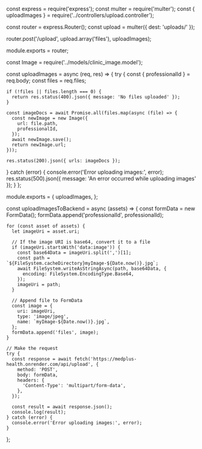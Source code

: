 const express = require('express');
const multer = require('multer');
const { uploadImages } = require('../controllers/upload.controller');

const router = express.Router();
const upload = multer({ dest: 'uploads/' });

router.post('/upload', upload.array('files'), uploadImages);

module.exports = router;



const Image = require('../models/clinic_image.model');

const uploadImages = async (req, res) => {
  try {
    const { professionalId } = req.body;
    const files = req.files;

    if (!files || files.length === 0) {
      return res.status(400).json({ message: 'No files uploaded' });
    }

    const imageDocs = await Promise.all(files.map(async (file) => {
      const newImage = new Image({
        url: file.path,
        professionalId,
      });
      await newImage.save();
      return newImage.url;
    }));

    res.status(200).json({ urls: imageDocs });
  } catch (error) {
    console.error('Error uploading images:', error);
    res.status(500).json({ message: 'An error occurred while uploading images' });
  }
};

module.exports = {
  uploadImages,
};

const uploadImagesToBackend = async (assets) => {
    const formData = new FormData();
    formData.append('professionalId', professionalId);
  
    for (const asset of assets) {
      let imageUri = asset.uri;
  
      // If the image URI is base64, convert it to a file
      if (imageUri.startsWith('data:image')) {
        const base64Data = imageUri.split(',')[1];
        const path = `${FileSystem.cacheDirectory}myImage-${Date.now()}.jpg`;
        await FileSystem.writeAsStringAsync(path, base64Data, {
          encoding: FileSystem.EncodingType.Base64,
        });
        imageUri = path;
      }
  
      // Append file to FormData
      const image = {
        uri: imageUri,
        type: 'image/jpeg',
        name: `myImage-${Date.now()}.jpg`,
      };
      formData.append('files', image);
    }
  
    // Make the request
    try {
      const response = await fetch('https://medplus-health.onrender.com/api/upload', {
        method: 'POST',
        body: formData,
        headers: {
          'Content-Type': 'multipart/form-data',
        },
      });
  
      const result = await response.json();
      console.log(result);
    } catch (error) {
      console.error('Error uploading images:', error);
    }
  };
